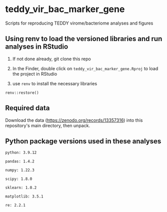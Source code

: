 # teddy_vir_bac_marker_gene

Scripts for reproducing TEDDY virome/bacteriome analyses and figures

## Using renv to load the versioned libraries and run analyses in RStudio

1) If not done already, git clone this repo

2) In the Finder, double click on `teddy_vir_bac_marker_gene.Rproj` to load the project in RStudio

3) use `renv` to install the necessary libraries

`renv::restore()`

## Required data

Download the data (https://zenodo.org/records/13357316) into this repository's main directory, then unpack.

## Python package versions used in these analyses

```         
python: 3.9.12

pandas: 1.4.2

numpy: 1.22.3

scipy: 1.8.0

sklearn: 1.0.2

matplotlib: 3.5.1

re: 2.2.1
```
